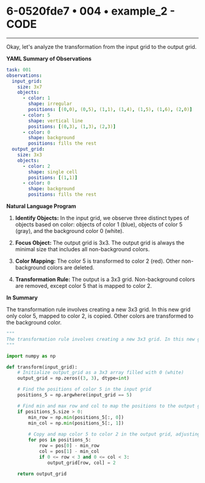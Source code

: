 # 6-0520fde7 • 004 • example_2 - CODE

---
Okay, let's analyze the transformation from the input grid to the output grid.

**YAML Summary of Observations**

```yaml
task: 001
observations:
  input_grid:
    size: 3x7
    objects:
      - color: 1
        shape: irregular
        positions: [(0,0), (0,5), (1,1), (1,4), (1,5), (1,6), (2,0)]
      - color: 5
        shape: vertical line
        positions: [(0,3), (1,3), (2,3)]
      - color: 0
        shape: background
        positions: fills the rest
  output_grid:
    size: 3x3
    objects:
      - color: 2
        shape: single cell
        positions: [(1,1)]
      - color: 0
        shape: background
        positions: fills the rest
```

**Natural Language Program**

1.  **Identify Objects:** In the input grid, we observe three distinct types of objects based on color: objects of color 1 (blue), objects of color 5 (gray), and the background color 0 (white).

2.  **Focus Object:** The output grid is 3x3. The output grid is always the minimal size that includes all non-background colors.

3.  **Color Mapping:** The color 5 is transformed to color 2 (red). Other non-background colors are deleted.

4.  **Transformation Rule:** The output is a 3x3 grid. Non-background colors are removed, except color 5 that is mapped to color 2.

**In Summary**

The transformation rule involves creating a new 3x3 grid. In this new grid only color 5, mapped to color 2, is copied. Other colors are transformed to the background color.

```python
"""
The transformation rule involves creating a new 3x3 grid. In this new grid only color 5, mapped to color 2, is copied. Other colors are transformed to the background color.
"""

import numpy as np

def transform(input_grid):
    # Initialize output_grid as a 3x3 array filled with 0 (white)
    output_grid = np.zeros((3, 3), dtype=int)

    # Find the positions of color 5 in the input grid
    positions_5 = np.argwhere(input_grid == 5)

    # Find min and max row and col to map the positions to the output grid
    if positions_5.size > 0:
        min_row = np.min(positions_5[:, 0])
        min_col = np.min(positions_5[:, 1])
        
        # Copy and map color 5 to color 2 in the output grid, adjusting for position
        for pos in positions_5:
            row = pos[0] - min_row
            col = pos[1] - min_col
            if 0 <= row < 3 and 0 <= col < 3:
               output_grid[row, col] = 2

    return output_grid
```

